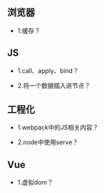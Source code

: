 ## 浏览器

- 1.缓存？

## JS

- 1.call、apply、bind？

- 2.将一个数据插入进节点？

## 工程化

- 1.webpack中的JS相关内容？

- 2.node中使用serve？

## Vue

- 1.虚拟dom？
